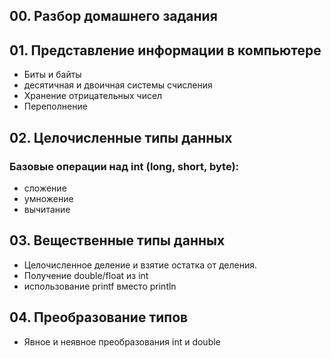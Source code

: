 ## 00. Разбор домашнего задания
## 01. Представление информации в компьютере
- Биты и байты
- десятичная и двоичная системы счисления
- Хранение отрицательных чисел
- Переполнение


## 02. Целочисленные типы данных
### Базовые операции над int (long, short, byte):
- сложение
- умножение
- вычитание

## 03. Вещественные типы данных
- Целочисленное деление и взятие остатка от деления.
- Получение double/float из int
- использование printf вместо println

## 04. Преобразование типов
- Явное и неявное преобразования int и double
